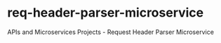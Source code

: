 # req-header-parser-microservice
APIs and Microservices Projects - Request Header Parser Microservice
